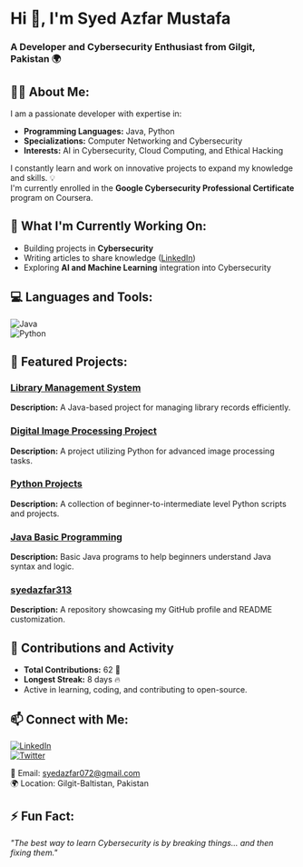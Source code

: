 # Hi 👋, I'm Syed Azfar Mustafa  
### A Developer and Cybersecurity Enthusiast from Gilgit, Pakistan 🌍  



## 🧑‍💻 **About Me:**  
I am a passionate developer with expertise in:
- **Programming Languages:** Java, Python  
- **Specializations:** Computer Networking and Cybersecurity  
- **Interests:** AI in Cybersecurity, Cloud Computing, and Ethical Hacking  

I constantly learn and work on innovative projects to expand my knowledge and skills. 💡  
I'm currently enrolled in the **Google Cybersecurity Professional Certificate** program on Coursera.  



## 🚀 **What I'm Currently Working On:**  
- Building projects in **Cybersecurity**  
- Writing articles to share knowledge ([LinkedIn](https://www.linkedin.com/in/syed-azfar-abbas-0698b125a))  
- Exploring **AI and Machine Learning** integration into Cybersecurity  



## 💻 **Languages and Tools:**  
![Java](https://img.shields.io/badge/Java-%23ED8B00.svg?style=for-the-badge&logo=java&logoColor=white)  
![Python](https://img.shields.io/badge/Python-%233776AB.svg?style=for-the-badge&logo=python&logoColor=white)  



## 🌟 **Featured Projects:**  
### [Library Management System](https://github.com/syedazfar313/library-management-system.git)  
**Description:** A Java-based project for managing library records efficiently.  

### [Digital Image Processing Project](https://github.com/syedazfar313/Digital-image-processing-project.git)  
**Description:** A project utilizing Python for advanced image processing tasks.  

### [Python Projects](https://github.com/syedazfar313/Python-Projects.git)  
**Description:** A collection of beginner-to-intermediate level Python scripts and projects.  

### [Java Basic Programming](https://github.com/syedazfar313/Java-Basic-Programming.git)  
**Description:** Basic Java programs to help beginners understand Java syntax and logic.  

### [syedazfar313](https://github.com/syedazfar313/syedazfar313.git)  
**Description:** A repository showcasing my GitHub profile and README customization.  




## 📝 **Contributions and Activity**  
- **Total Contributions:** 62 🎉  
- **Longest Streak:** 8 days 🔥  
- Active in learning, coding, and contributing to open-source.  




## 📫 **Connect with Me:**  
[![LinkedIn](https://img.shields.io/badge/LinkedIn-%230077B5.svg?style=for-the-badge&logo=linkedin&logoColor=white)](https://www.linkedin.com/in/syed-azfar-abbas-0698b125a)  
[![Twitter](https://img.shields.io/badge/Twitter-%231DA1F2.svg?style=for-the-badge&logo=twitter&logoColor=white)](#)  

📧 Email: syedazfar072@gmail.com  
🌍 Location: Gilgit-Baltistan, Pakistan  




## ⚡ **Fun Fact:**  
_"The best way to learn Cybersecurity is by breaking things... and then fixing them."_  
